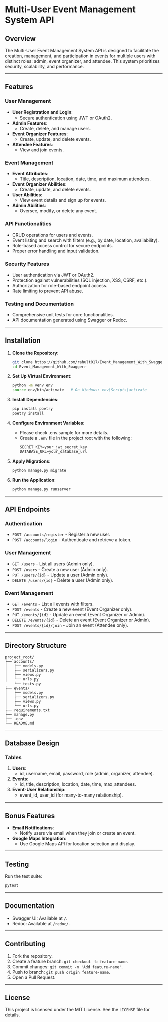 # Multi-User Event Management System API

## Overview
The Multi-User Event Management System API is designed to facilitate the creation, management, and participation in events for multiple users with distinct roles: admin, event organizer, and attendee. This system prioritizes security, scalability, and performance.

---

## Features

### User Management
- **User Registration and Login**: 
  - Secure authentication using JWT or OAuth2.
- **Admin Features**:
  - Create, delete, and manage users.
- **Event Organizer Features**:
  - Create, update, and delete events.
- **Attendee Features**:
  - View and join events.

### Event Management
- **Event Attributes**:
  - Title, description, location, date, time, and maximum attendees.
- **Event Organizer Abilities**:
  - Create, update, and delete events.
- **User Abilities**:
  - View event details and sign up for events.
- **Admin Abilities**:
  - Oversee, modify, or delete any event.

### API Functionalities
- CRUD operations for users and events.
- Event listing and search with filters (e.g., by date, location, availability).
- Role-based access control for secure endpoints.
- Proper error handling and input validation.

### Security Features
- User authentication via JWT or OAuth2.
- Protection against vulnerabilities (SQL injection, XSS, CSRF, etc.).
- Authorization for role-based endpoint access.
- Rate limiting to prevent API abuse.

### Testing and Documentation
- Comprehensive unit tests for core functionalities.
- API documentation generated using Swagger or Redoc.

---

## Installation

1. **Clone the Repository**:
   ```bash
   git clone https://github.com/rahult017/Event_Management_With_Swaggerr.git
   cd Event_Management_With_Swaggerr
   ```

2. **Set Up Virtual Environment**:
   ```bash
   python -m venv env
   source env/bin/activate   # On Windows: env\Scripts\activate
   ```

3. **Install Dependencies**:
   ```bash
   pip install poetry
   poetry install
   ```

4. **Configure Environment Variables**:
    - Please check .env.sample for more details.
   - Create a `.env` file in the project root with the following:
     ```env
     SECRET_KEY=your_jwt_secret_key
     DATABASE_URL=your_database_url
     ```

5. **Apply Migrations**:
   ```bash
   python manage.py migrate
   ```

6. **Run the Application**:
   ```bash
   python manage.py runserver
   ```

---

## API Endpoints

### Authentication
- `POST /accounts/register` - Register a new user.
- `POST /accounts/login` - Authenticate and retrieve a token.

### User Management
- `GET /users` - List all users (Admin only).
- `POST /users` - Create a new user (Admin only).
- `PUT /users/{id}` - Update a user (Admin only).
- `DELETE /users/{id}` - Delete a user (Admin only).

### Event Management
- `GET /events` - List all events with filters.
- `POST /events` - Create a new event (Event Organizer only).
- `PUT /events/{id}` - Update an event (Event Organizer or Admin).
- `DELETE /events/{id}` - Delete an event (Event Organizer or Admin).
- `POST /events/{id}/join` - Join an event (Attendee only).

---

## Directory Structure
```
project_root/
├── accounts/
│   ├── models.py
│   ├── serializers.py
│   ├── views.py
│   └── urls.py
    └── tests.py
├── events/
│   ├── models.py
│   ├── serializers.py
│   ├── views.py
│   └── urls.py
├── requirements.txt
├── manage.py
├── .env
└── README.md
```

---

## Database Design

### Tables
1. **Users**:
   - id, username, email, password, role (admin, organizer, attendee).
2. **Events**:
   - id, title, description, location, date, time, max_attendees.
3. **Event-User Relationship**:
   - event_id, user_id (for many-to-many relationship).

---

## Bonus Features
- **Email Notifications**:
  - Notify users via email when they join or create an event.
- **Google Maps Integration**:
  - Use Google Maps API for location selection and display.

---

## Testing
Run the test suite:
```bash
pytest
```

---

## Documentation
- Swagger UI: Available at `/`.
- Redoc: Available at `/redoc/`.

---

## Contributing
1. Fork the repository.
2. Create a feature branch: `git checkout -b feature-name`.
3. Commit changes: `git commit -m 'Add feature-name'`.
4. Push to branch: `git push origin feature-name`.
5. Open a Pull Request.

---

## License
This project is licensed under the MIT License. See the `LICENSE` file for details.
